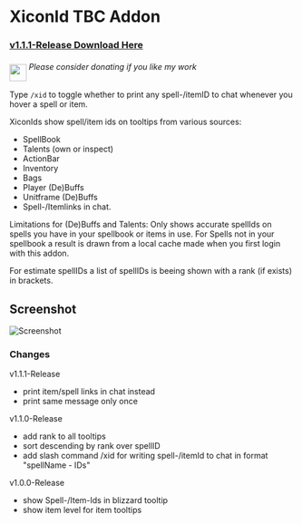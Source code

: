 # XiconId TBC Addon

### [v1.1.1-Release Download Here](https://github.com/XiconQoo/XiconId/releases/download/v1.1.1-Release/XiconId_v1.1.1-Release.zip)

###### <a target="_blank" rel="noopener noreferrer" href="https://www.paypal.me/xiconqoo/10"><img src="../readme-media/Paypal-Donate.png" height="30" style="margin-top:-30px;position:relative;top:20px;"></a> Please consider donating if you like my work

Type `/xid` to toggle whether to print any spell-/itemID to chat whenever you hover a spell or item.

XiconIds show spell/item ids on tooltips from various sources: 
- SpellBook
- Talents (own or inspect)
- ActionBar
- Inventory
- Bags
- Player (De)Buffs
- Unitframe (De)Buffs
- Spell-/Itemlinks in chat.

Limitations for (De)Buffs and Talents: Only shows accurate spellIds on spells you have in your spellbook or items in use. For Spells not in your spellbook a result is drawn from a local cache made when you first login with this addon.

For estimate spellIDs a list of spellIDs is beeing shown with a rank (if exists) in brackets. 

## Screenshot

![Screenshot](../readme-media/sample.png)

### Changes

v1.1.1-Release
- print item/spell links in chat instead
- print same message only once

v1.1.0-Release
- add rank to all tooltips
- sort descending by rank over spellID
- add slash command /xid for writing spell-/itemId to chat in format "spellName - IDs"

v1.0.0-Release
- show Spell-/Item-Ids in blizzard tooltip
- show item level for item tooltips
